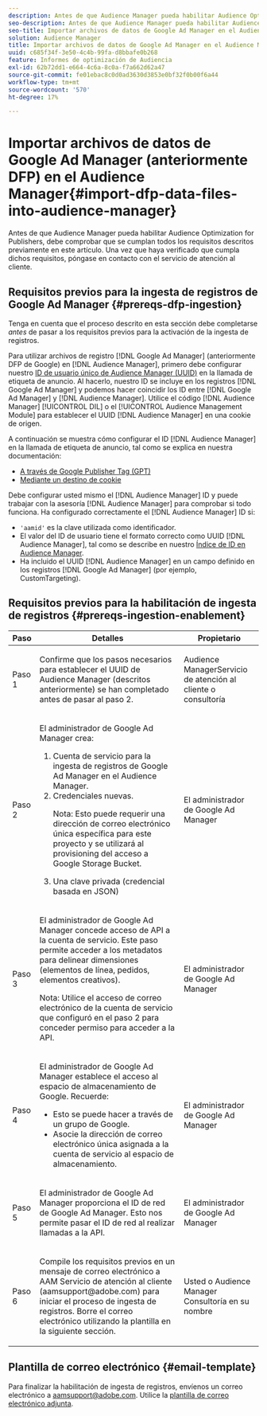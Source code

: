 ```yaml
---
description: Antes de que Audience Manager pueda habilitar Audience Optimization for Publishers, debe comprobar que se cumplan todos los requisitos descritos previamente en este artículo. Una vez que haya verificado que cumpla dichos requisitos, póngase en contacto con el servicio de atención al cliente.
seo-description: Antes de que Audience Manager pueda habilitar Audience Optimization for Publishers, debe comprobar que se cumplan todos los requisitos descritos previamente en este artículo. Una vez que haya verificado que cumpla dichos requisitos, póngase en contacto con el servicio de atención al cliente.
seo-title: Importar archivos de datos de Google Ad Manager en el Audience Manager
solution: Audience Manager
title: Importar archivos de datos de Google Ad Manager en el Audience Manager
uuid: c685f34f-3e50-4c4b-99fa-d8bbafe0b268
feature: Informes de optimización de Audiencia
exl-id: 62b72dd1-e664-4c6a-8c0a-f7a662d62a47
source-git-commit: fe01ebac8c0d0ad3630d3853e0bf32f0b00f6a44
workflow-type: tm+mt
source-wordcount: '570'
ht-degree: 17%

---
```


# Importar archivos de datos de Google Ad Manager (anteriormente DFP) en el Audience Manager{#import-dfp-data-files-into-audience-manager}

Antes de que Audience Manager pueda habilitar Audience Optimization for Publishers, debe comprobar que se cumplan todos los requisitos descritos previamente en este artículo. Una vez que haya verificado que cumpla dichos requisitos, póngase en contacto con el servicio de atención al cliente.

## Requisitos previos para la ingesta de registros de Google Ad Manager {#prereqs-dfp-ingestion}

Tenga en cuenta que el proceso descrito en esta sección debe completarse *antes* de pasar a los requisitos previos para la activación de la ingesta de registros.

Para utilizar archivos de registro [!DNL Google Ad Manager] (anteriormente DFP de Google) en [!DNL Audience Manager], primero debe configurar nuestro [ID de usuario único de Audience Manager (UUID)](../../../reference/ids-in-aam.md) en la llamada de etiqueta de anuncio. Al hacerlo, nuestro ID se incluye en los registros [!DNL Google Ad Manager] y podemos hacer coincidir los ID entre [!DNL Google Ad Manager] y [!DNL Audience Manager]. Utilice el código [!DNL Audience Manager] [!UICONTROL DIL] o el [!UICONTROL Audience Management Module] para establecer el UUID [!DNL Audience Manager] en una cookie de origen.

A continuación se muestra cómo configurar el ID [!DNL Audience Manager] en la llamada de etiqueta de anuncio, tal como se explica en nuestra documentación:

* [A través de Google Publisher Tag (GPT)](../../../integration/gpt-aam-destination/gpt-aam-modify-api.md)
* [Mediante un destino de cookie](../../../integration/gpt-aam-destination/gpt-aam-create-destination.md)

Debe configurar usted mismo el [!DNL Audience Manager] ID y puede trabajar con la asesoría [!DNL Audience Manager] para comprobar si todo funciona. Ha configurado correctamente el [!DNL Audience Manager] ID si:

* `'aamid'` es la clave utilizada como identificador.
* El valor del ID de usuario tiene el formato correcto como UUID [!DNL Audience Manager], tal como se describe en nuestro [Índice de ID en Audience Manager](../../../reference/ids-in-aam.md).
* Ha incluido el UUID [!DNL Audience Manager] en un campo definido en los registros [!DNL Google Ad Manager] (por ejemplo, CustomTargeting).

## Requisitos previos para la habilitación de ingesta de registros {#prereqs-ingestion-enablement}

<table id="table_C980A9F9B0FB4157B4908A64768B1571"> 
 <thead> 
  <tr> 
   <th colname="col1" class="entry"> Paso </th> 
   <th colname="col2" class="entry"> Detalles </th> 
   <th colname="col3" class="entry"> Propietario </th> 
  </tr> 
 </thead>
 <tbody> 
  <tr> 
   <td colname="col1"> <p>Paso 1 </p> </td> 
   <td colname="col2"> <p>Confirme que los pasos necesarios para establecer el UUID de <span class="keyword"> Audience Manager</span> (descritos anteriormente) se han completado antes de pasar al paso 2. </p> </td> 
   <td colname="col3"> <p><span class="keyword"> Audience </span> ManagerServicio de atención al cliente o consultoría </p> </td> 
  </tr> 
  <tr> 
   <td colname="col1"> <p>Paso 2 </p> </td> 
   <td colname="col2"> <p>El administrador de Google Ad Manager crea: </p> <p> 
     <ol id="ol_FCFA9B11CFF948A488DF9CB298FC04C4"> 
      <li id="li_BC946EDCC3324578AEB64EDDA55B5ACA">Cuenta de servicio para la ingesta de registros de Google Ad Manager en el <span class="keyword"> Audience Manager</span>. </li> 
      <li id="li_6B2FC7D73A3246419E55C004E17ACA25">Credenciales nuevas. <p>Nota:  Esto puede requerir una dirección de correo electrónico única específica para este proyecto y se utilizará al provisioning del acceso a Google Storage Bucket. </p> </li> 
      <li id="li_95444B9FD1B34659A9634814B262A681">Una clave privada (credencial basada en JSON) </li> 
     </ol> </p> </td> 
   <td colname="col3"> <p>El administrador de Google Ad Manager </p> </td> 
  </tr> 
  <tr> 
   <td colname="col1"> <p>Paso 3 </p> </td> 
   <td colname="col2"> <p>El administrador de Google Ad Manager concede acceso de API a la cuenta de servicio. Este paso permite acceder a los metadatos para delinear dimensiones (elementos de línea, pedidos, elementos creativos). <p>Nota:  Utilice el acceso de correo electrónico de la cuenta de servicio que configuró en el paso 2 para conceder permiso para acceder a la API. </p> </p> </td> 
   <td colname="col3"> <p>El administrador de Google Ad Manager </p> </td> 
  </tr> 
  <tr> 
   <td colname="col1"> <p>Paso 4 </p> </td> 
   <td colname="col2"> <p>El administrador de Google Ad Manager establece el acceso al espacio de almacenamiento de Google. Recuerde: </p> <p> 
     <ul id="ul_3E8DCC73454243D998BD9024D0966A4E"> 
      <li id="li_3691DBD28006412288458175F75873C6">Esto se puede hacer a través de un grupo de Google. </li> 
      <li id="li_4774806B263245CEAAAB89BD2AA7F23F">Asocie la dirección de correo electrónico única asignada a la cuenta de servicio al espacio de almacenamiento. </li> 
     </ul> </p> </td> 
   <td colname="col3"> <p>El administrador de Google Ad Manager </p> </td> 
  </tr> 
  <tr> 
   <td colname="col1"> <p>Paso 5 </p> </td> 
   <td colname="col2"> <p>El administrador de Google Ad Manager proporciona el ID de red de Google Ad Manager. Esto nos permite pasar el ID de red al realizar llamadas a la API. </p> </td> 
   <td colname="col3"> <p>El administrador de Google Ad Manager </p> </td> 
  </tr> 
  <tr> 
   <td colname="col1"> <p>Paso 6 </p> </td> 
   <td colname="col2"> <p>Compile los requisitos previos en un mensaje de correo electrónico a AAM Servicio de atención al cliente (aamsupport@adobe.com) para iniciar el proceso de ingesta de registros. Borre el correo electrónico utilizando la plantilla en la siguiente sección. </p> </td> 
   <td colname="col3"> <p>Usted o <span class="keyword"> Audience Manager</span> Consultoría en su nombre </p> </td> 
  </tr> 
 </tbody> 
</table>

## Plantilla de correo electrónico {#email-template}

Para finalizar la habilitación de ingesta de registros, envíenos un correo electrónico a aamsupport@adobe.com. Utilice la [plantilla de correo electrónico adjunta](assets/enable_dfp_ingestion.txt).
